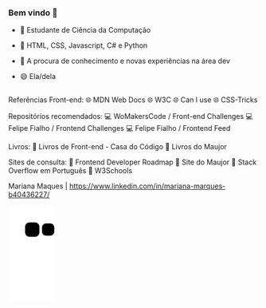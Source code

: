### Bem vindo 👋

- 🔭 Estudante de Ciência da Computação  
- 🌱 HTML, CSS, Javascript, C# e Python
- 👯 A procura de conhecimento e novas experiências na área dev
- 😄 Ela/dela

  ##
  
Referências Front-end:
🌐 MDN Web Docs
🌐 W3C
🌐 Can I use
🌐 CSS-Tricks

Repositórios recomendados:
💻 WoMakersCode / Front-end Challenges
💻 Felipe Fialho / Frontend Challenges
💻 Felipe Fialho / Frontend Feed

Livros:
📘 Livros de Front-end - Casa do Código
📘 Livros do Maujor

Sites de consulta:
🔗 Frontend Developer Roadmap
🔗 Site do Maujor
🔗 Stack Overflow em Português
🔗 W3Schools


Mariana Maques | https://www.linkedin.com/in/mariana-marques-b40436227/

 
  ![Snake animation](https://github.com/rafaballerini/rafaballerini/blob/output/github-contribution-grid-snake.svg)
 
</div>
